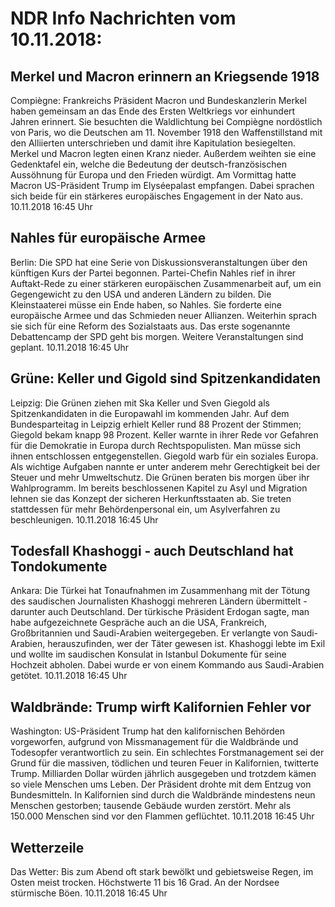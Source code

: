 # NDR Info Nachrichten vom 10.11.2018:


## Merkel und Macron erinnern an Kriegsende 1918
Compiègne: Frankreichs Präsident Macron und Bundeskanzlerin Merkel haben gemeinsam an das Ende des Ersten Weltkriegs vor einhundert Jahren erinnert. Sie besuchten die Waldlichtung bei Compiègne nordöstlich von Paris, wo die Deutschen am 11. November 1918 den Waffenstillstand mit den Alliierten unterschrieben und damit ihre Kapitulation besiegelten. Merkel und Macron legten einen Kranz nieder. Außerdem weihten sie eine Gedenktafel ein, welche die Bedeutung der deutsch-französischen Aussöhnung für Europa und den Frieden würdigt. Am Vormittag hatte Macron US-Präsident Trump im Elyséepalast empfangen. Dabei sprachen sich beide für ein stärkeres europäisches Engagement in der Nato aus. 10.11.2018 16:45 Uhr 

## Nahles für europäische Armee
Berlin:	Die SPD hat eine Serie von Diskussionsveranstaltungen über den künftigen Kurs der Partei begonnen. Partei-Chefin Nahles rief in ihrer Auftakt-Rede zu einer stärkeren europäischen Zusammenarbeit auf, um ein Gegengewicht zu den USA und anderen Ländern zu bilden. Die Kleinstaaterei müsse ein Ende haben, so Nahles. Sie forderte eine europäische Armee und das Schmieden neuer Allianzen. Weiterhin sprach sie sich für eine Reform des Sozialstaats aus. Das erste sogenannte Debattencamp der SPD geht bis morgen. Weitere Veranstaltungen sind geplant. 10.11.2018 16:45 Uhr 

## Grüne: Keller und Gigold sind Spitzenkandidaten
Leipzig: Die Grünen ziehen mit Ska Keller und Sven Giegold als Spitzenkandidaten in die Europawahl im kommenden Jahr. Auf dem Bundesparteitag in Leipzig erhielt Keller rund 88 Prozent der Stimmen; Giegold bekam knapp 98 Prozent. Keller warnte in ihrer Rede vor Gefahren für die Demokratie in Europa durch Rechtspopulisten. Man müsse sich ihnen entschlossen entgegenstellen. Giegold warb für ein soziales Europa. Als wichtige Aufgaben nannte er unter anderem mehr Gerechtigkeit bei der Steuer und mehr Umweltschutz. Die Grünen beraten bis morgen über ihr Wahlprogramm. Im bereits beschlossenen Kapitel zu Asyl und Migration lehnen sie das Konzept der sicheren Herkunftsstaaten ab. Sie treten stattdessen für mehr Behördenpersonal ein, um Asylverfahren zu beschleunigen. 10.11.2018 16:45 Uhr 

## Todesfall Khashoggi - auch Deutschland hat Tondokumente
Ankara:	Die Türkei hat Tonaufnahmen im Zusammenhang mit der Tötung des saudischen Journalisten Khashoggi mehreren Ländern übermittelt - darunter auch Deutschland. Der türkische Präsident Erdogan sagte, man habe aufgezeichnete Gespräche auch an die USA, Frankreich, Großbritannien und Saudi-Arabien weitergegeben. Er verlangte von Saudi-Arabien, herauszufinden, wer der Täter gewesen ist. Khashoggi lebte im Exil und wollte im saudischen Konsulat in Istanbul Dokumente für seine Hochzeit abholen. Dabei wurde er von einem Kommando aus Saudi-Arabien getötet. 10.11.2018 16:45 Uhr 

## Waldbrände: Trump wirft Kalifornien Fehler vor
Washington: US-Präsident Trump hat den kalifornischen Behörden vorgeworfen, aufgrund von Missmanagement für die Waldbrände und Todesopfer verantwortlich zu sein. Ein schlechtes Forstmanagement sei der Grund für die massiven, tödlichen und teuren Feuer in Kalifornien, twitterte Trump. Milliarden Dollar würden jährlich ausgegeben und trotzdem kämen so viele Menschen ums Leben. Der Präsident drohte mit dem Entzug von Bundesmitteln. In Kalifornien sind durch die Waldbrände mindestens neun Menschen gestorben; tausende Gebäude wurden zerstört. Mehr als 150.000 Menschen sind vor den Flammen geflüchtet. 10.11.2018 16:45 Uhr 

## Wetterzeile
Das Wetter: Bis zum Abend oft stark bewölkt und gebietsweise Regen, im Osten meist trocken. Höchstwerte 11 bis 16 Grad. An der Nordsee stürmische Böen. 10.11.2018 16:45 Uhr 
